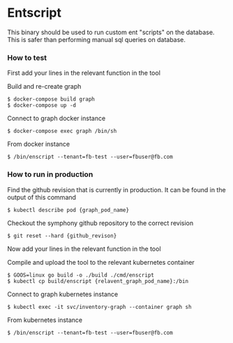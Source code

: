 # Entscript

This binary should be used to run custom ent "scripts" on the database.
This is safer than performing manual sql queries on database.

### How to test

First add your lines in the relevant function in the tool

Build and re-create graph
```
$ docker-compose build graph
$ docker-compose up -d

```

Connect to graph docker instance
```
$ docker-compose exec graph /bin/sh
```

From docker instance
```
$ /bin/enscript --tenant=fb-test --user=fbuser@fb.com
```

### How to run in production

Find the github revision that is currently in production. It can be found in the output of this command
```
$ kubectl describe pod {graph_pod_name}
```

Checkout the symphony github repository to the correct revision
```
$ git reset --hard {github_revison}
```

Now add your lines in the relevant function in the tool

Compile and upload the tool to the relevant kubernetes container
```
$ GOOS=linux go build -o ./build ./cmd/enscript
$ kubectl cp build/enscript {relavent_graph_pod_name}:/bin
```

Connect to graph kubernetes instance
```
$ kubectl exec -it svc/inventory-graph --container graph sh
```

From kubernetes instance
```
$ /bin/enscript --tenant=fb-test --user=fbuser@fb.com
```